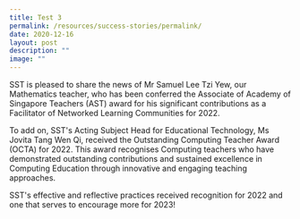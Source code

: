 ```yaml
---
title: Test 3
permalink: /resources/success-stories/permalink/
date: 2020-12-16
layout: post
description: ""
image: ""
---
```

SST is pleased to share the news of Mr Samuel Lee Tzi Yew, our Mathematics teacher, who has been conferred the Associate of Academy of Singapore Teachers (AST) award for his significant contributions as a Facilitator of Networked Learning Communities for 2022.  
  
To add on, SST's Acting Subject Head for Educational Technology, Ms Jovita Tang Wen Qi, received the Outstanding Computing Teacher Award (OCTA) for 2022. This award recognises Computing teachers who have demonstrated outstanding contributions and sustained excellence in Computing Education through innovative and engaging teaching approaches.  
  
SST's effective and reflective practices received recognition for 2022 and one that serves to encourage more for 2023!